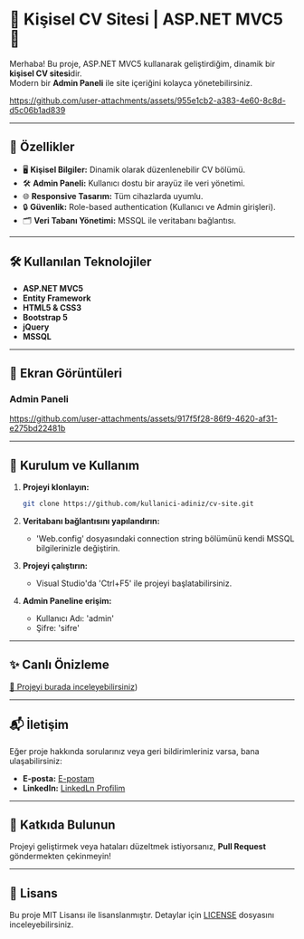 # 🌟 Kişisel CV Sitesi | ASP.NET MVC5 🌟

Merhaba! Bu proje, ASP.NET MVC5 kullanarak geliştirdiğim, dinamik bir **kişisel CV sitesi**dir.  
Modern bir **Admin Paneli** ile site içeriğini kolayca yönetebilirsiniz.

https://github.com/user-attachments/assets/955e1cb2-a383-4e60-8c8d-d5c06b1ad839

---

## 🚀 **Özellikler**
- 🖥️ **Kişisel Bilgiler:** Dinamik olarak düzenlenebilir CV bölümü.
- 🛠️ **Admin Paneli:** Kullanıcı dostu bir arayüz ile veri yönetimi.
- 🌐 **Responsive Tasarım:** Tüm cihazlarda uyumlu.
- 🔒 **Güvenlik:** Role-based authentication (Kullanıcı ve Admin girişleri).
- 🗂️ **Veri Tabanı Yönetimi:** MSSQL ile veritabanı bağlantısı.

---

## 🛠️ **Kullanılan Teknolojiler**
- **ASP.NET MVC5**  
- **Entity Framework**  
- **HTML5 & CSS3**  
- **Bootstrap 5**  
- **jQuery**  
- **MSSQL**  

---

## 📸 **Ekran Görüntüleri**
### Admin Paneli  
https://github.com/user-attachments/assets/917f5f28-86f9-4620-af31-e275bd22481b

---

## 🧩 **Kurulum ve Kullanım**
1. **Projeyi klonlayın:**
    ```bash
    git clone https://github.com/kullanici-adiniz/cv-site.git
    ```
2. **Veritabanı bağlantısını yapılandırın:**
   - 'Web.config' dosyasındaki connection string bölümünü kendi MSSQL bilgilerinizle değiştirin.

3. **Projeyi çalıştırın:**
   - Visual Studio'da 'Ctrl+F5' ile projeyi başlatabilirsiniz.

4. **Admin Paneline erişim:**
   - Kullanıcı Adı: 'admin'
   - Şifre: 'sifre'

---

## ✨ **Canlı Önizleme**
[🔗 Projeyi burada inceleyebilirsiniz](https://github.com/eag29/ASP.NET_MVC5_AdminPanelliDinamikCvSitesi/blob/main/README.md))

---

## 📬 **İletişim**
Eğer proje hakkında sorularınız veya geri bildirimleriniz varsa, bana ulaşabilirsiniz:  
- **E-posta:** [E-postam](emirali19078@gmail.com)  
- **LinkedIn:** [LinkedLn Profilim](https://www.linkedin.com/in/emir-ali-girgin-a190b1201/) 

---

## 🎯 **Katkıda Bulunun**
Projeyi geliştirmek veya hataları düzeltmek istiyorsanız, **Pull Request** göndermekten çekinmeyin!  

---

## 📝 **Lisans**
Bu proje MIT Lisansı ile lisanslanmıştır. Detaylar için [LICENSE](./LICENSE) dosyasını inceleyebilirsiniz.
